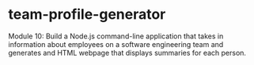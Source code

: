# team-profile-generator
Module 10: Build a Node.js command-line application that takes in information about employees on a software engineering team and generates and HTML webpage that displays summaries for each person. 
